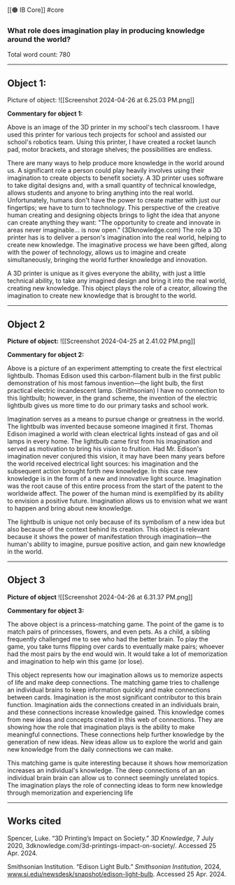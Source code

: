[[🟠 IB Core]] #core 

### What role does imagination play in producing knowledge around the world? 

Total word count: 780

---
## Object  1:
Picture of object:
![[Screenshot 2024-04-26 at 6.25.03 PM.png]]

**Commentary for object 1:**

Above is an image of the 3D printer in my school's tech classroom. I have used this printer for various tech projects for school and assisted our school's robotics team. Using this printer, I have created a rocket launch pad, motor brackets, and storage shelves; the possibilities are endless. 

There are many ways to help produce more knowledge in the world around us. A significant role a person could play heavily involves using their imagination to create objects to benefit society. A 3D printer uses software to take digital designs and, with a small quantity of technical knowledge, allows students and anyone to bring anything into the real world. Unfortunately, humans don't have the power to create matter with just our fingertips; we have to turn to technology. This perspective of the creative human creating and designing objects brings to light the idea that anyone can create anything they want: "The opportunity to create and innovate in areas never imaginable... is now open." (3Dknowledge.com) The role a 3D printer has is to deliver a person's imagination into the real world, helping to create new knowledge. The imaginative process we have been gifted, along with the power of technology, allows us to imagine and create simultaneously, bringing the world further knowledge and innovation. 

A 3D printer is unique as it gives everyone the ability, with just a little technical ability, to take any imagined design and bring it into the real world, creating new knowledge. This object plays the role of a creator, allowing the imagination to create new knowledge that is brought to the world.


---
## Object 2
**Picture of object:**
![[Screenshot 2024-04-25 at 2.41.02 PM.png]]

**Commentary for object 2:**

Above is a picture of an experiment attempting to create the first electrical lightbulb. Thomas Edison used this carbon-filament bulb in the first public demonstration of his most famous invention—the light bulb, the first practical electric incandescent lamp. (Smithsonian) I have no connection to this lightbulb; however, in the grand scheme, the invention of the electric lightbulb gives us more time to do our primary tasks and school work. 

Imagination serves as a means to pursue change or greatness in the world. The lightbulb was invented because someone imagined it first. Thomas Edison imagined a world with clean electrical lights instead of gas and oil lamps in every home. The lightbulb came first from his imagination and served as motivation to bring his vision to fruition. Had Mr. Edison's imagination never conjured this vision, it may have been many years before the world received electrical light sources: his imagination and the subsequent action brought forth new knowledge. In this case new knowledge is in the form of a new and innovative light source. Imagination was the root cause of this entire process from the start of the patent to the worldwide affect. The power of the human mind is exemplified by its ability to envision a positive future. Imagination allows us to envision what we want to happen and bring about new knowledge.

The lightbulb is unique not only because of its symbolism of a new idea but also because of the context behind its creation. This object is relevant because it shows the power of manifestation through imagination—the human's ability to imagine, pursue positive action, and gain new knowledge in the world.


---
## Object 3
**Picture of object**
![[Screenshot 2024-04-26 at 6.31.37 PM.png]]

**Commentary for object 3:**

The above object is a princess-matching game. The point of the game is to match pairs of princesses, flowers, and even pets. As a child, a sibling frequently challenged me to see who had the better brain. To play the game, you take turns flipping over cards to eventually make pairs; whoever had the most pairs by the end would win. It would take a lot of memorization and imagination to help win this game (or lose).

This object represents how our imagination allows us to memorize aspects of life and make deep connections. The matching game tries to challenge an individual brains to keep information quickly and make connections between cards. Imagination is the most significant contributor to this brain function. Imagination aids the connections created in an individuals brain, and these connections increase knowledge gained. This knowledge comes from new ideas and concepts created in this web of connections. They are showing how the role that imagination plays is the ability to make meaningful connections. These connections help further knowledge by the generation of new ideas. New ideas allow us to explore the world and gain new knowledge from the daily connections we can make. 

This matching game is quite interesting because it shows how memorization increases an individual's knowledge. The deep connections of an an individual brain brain can allow us to connect seemingly unrelated topics. The imagination plays the role of connecting ideas to form new knowledge through memorization and experiencing life


---
## Works cited 

Spencer, Luke. “3D Printing’s Impact on Society.” _3D Knowledge_, 7 July 2020, 3dknowledge.com/3d-printings-impact-on-society/. Accessed 25 Apr. 2024.

Smithsonian Institution. “Edison Light Bulb.” _Smithsonian Institution_, 2024, www.si.edu/newsdesk/snapshot/edison-light-bulb. Accessed 25 Apr. 2024.

‌
‌